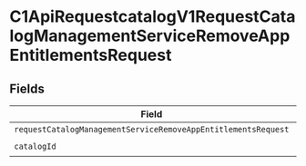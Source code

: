 # C1ApiRequestcatalogV1RequestCatalogManagementServiceRemoveAppEntitlementsRequest


## Fields

| Field                                                                                                                                                           | Type                                                                                                                                                            | Required                                                                                                                                                        | Description                                                                                                                                                     |
| --------------------------------------------------------------------------------------------------------------------------------------------------------------- | --------------------------------------------------------------------------------------------------------------------------------------------------------------- | --------------------------------------------------------------------------------------------------------------------------------------------------------------- | --------------------------------------------------------------------------------------------------------------------------------------------------------------- |
| `requestCatalogManagementServiceRemoveAppEntitlementsRequest`                                                                                                   | [shared.RequestCatalogManagementServiceRemoveAppEntitlementsRequest](../../../sdk/models/shared/requestcatalogmanagementserviceremoveappentitlementsrequest.md) | :heavy_minus_sign:                                                                                                                                              | N/A                                                                                                                                                             |
| `catalogId`                                                                                                                                                     | *string*                                                                                                                                                        | :heavy_check_mark:                                                                                                                                              | N/A                                                                                                                                                             |